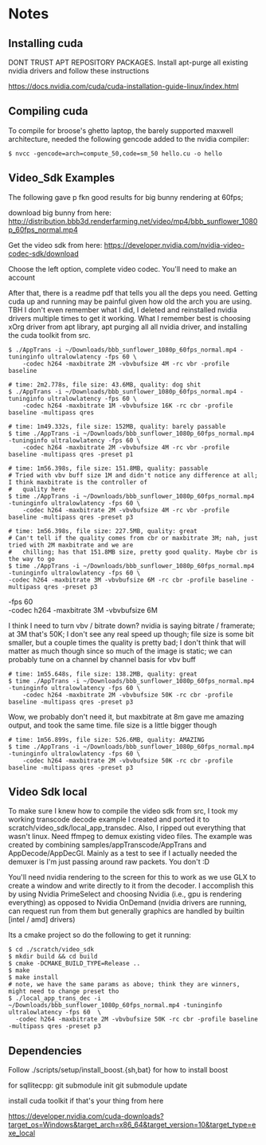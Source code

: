 # Notes

## Installing cuda

DONT TRUST APT REPOSITORY PACKAGES. Install apt-purge all existing nvidia drivers and follow these instructions

https://docs.nvidia.com/cuda/cuda-installation-guide-linux/index.html

## Compiling cuda

To compile for broose's ghetto laptop, the barely supported maxwell architecture, needed the following gencode added to the nvidia compiler:

```
$ nvcc -gencode=arch=compute_50,code=sm_50 hello.cu -o hello
```

## Video_Sdk Examples

The following gave p fkn good results for big bunny rendering at 60fps;

download big bunny from here: http://distribution.bbb3d.renderfarming.net/video/mp4/bbb_sunflower_1080p_60fps_normal.mp4

Get the video sdk from here: https://developer.nvidia.com/nvidia-video-codec-sdk/download

Choose the left option, complete video codec. You'll need to make an account

After that, there is a readme pdf that tells you all the deps you need. Getting cuda up and running may be painful
given how old the arch you are using. TBH I don't even remember what I did, I deleted and reinstalled nvidia drivers
multiple times to get it working. What I remember best is choosing xOrg driver from apt library, apt purging all all
nvidia driver, and installing the cuda toolkit from src.

```
$ ./AppTrans -i ~/Downloads/bbb_sunflower_1080p_60fps_normal.mp4 -tuninginfo ultralowlatency -fps 60 \
    -codec h264 -maxbitrate 2M -vbvbufsize 4M -rc vbr -profile baseline
```

```
# time: 2m2.778s, file size: 43.6MB, quality: dog shit
$ ./AppTrans -i ~/Downloads/bbb_sunflower_1080p_60fps_normal.mp4 -tuninginfo ultralowlatency -fps 60 \
    -codec h264 -maxbitrate 1M -vbvbufsize 16K -rc cbr -profile baseline -multipass qres

```

```
# time: 1m49.332s, file size: 152MB, quality: barely passable
$ time ./AppTrans -i ~/Downloads/bbb_sunflower_1080p_60fps_normal.mp4 -tuninginfo ultralowlatency -fps 60 \
    -codec h264 -maxbitrate 2M -vbvbufsize 4M -rc vbr -profile baseline -multipass qres -preset p1

```

```
# time: 1m56.398s, file size: 151.8MB, quality: passable
# Tried with vbv buff size 1M and didn't notice any difference at all; I think maxbitrate is the controller of
#   quality here
$ time ./AppTrans -i ~/Downloads/bbb_sunflower_1080p_60fps_normal.mp4 -tuninginfo ultralowlatency -fps 60 \
    -codec h264 -maxbitrate 2M -vbvbufsize 4M -rc vbr -profile baseline -multipass qres -preset p3

```

```
# time: 1m56.398s, file size: 227.5MB, quality: great
# Can't tell if the quality comes from cbr or maxbitrate 3M; nah, just tried with 2M maxbitrate and we are
#   chilling; has that 151.8MB size, pretty good quality. Maybe cbr is the way to go
$ time ./AppTrans -i ~/Downloads/bbb_sunflower_1080p_60fps_normal.mp4 -tuninginfo ultralowlatency -fps 60 \
-codec h264 -maxbitrate 3M -vbvbufsize 6M -rc cbr -profile baseline -multipass qres -preset p3
```
 
-fps 60 \
-codec h264 -maxbitrate 3M -vbvbufsize 6M

I think I need to turn vbv / bitrate down? nvidia is saying bitrate / framerate; at 3M that's 50K; I don't see
any real speed up though; file size is some bit smaller, but a couple times the quality is pretty bad; I don't
think that will matter as much though since so much of the image is static; we can probably tune on a channel
by channel basis for vbv buff

```
# time: 1m55.648s, file size: 138.2MB, quality: great
$ time ./AppTrans -i ~/Downloads/bbb_sunflower_1080p_60fps_normal.mp4 -tuninginfo ultralowlatency -fps 60 \
    -codec h264 -maxbitrate 2M -vbvbufsize 50K -rc cbr -profile baseline -multipass qres -preset p3

```

Wow, we probably don't need it, but maxbitrate at 8m gave me amazing output, and took the same time. file size is
a little bigger though

```
# time: 1m56.899s, file size: 526.6MB, quality: AMAZING
$ time ./AppTrans -i ~/Downloads/bbb_sunflower_1080p_60fps_normal.mp4 -tuninginfo ultralowlatency -fps 60 \
    -codec h264 -maxbitrate 2M -vbvbufsize 50K -rc cbr -profile baseline -multipass qres -preset p3

```

## Video Sdk local

To make sure I knew how to compile the video sdk from src, I took my working transcode decode example I created
and ported  it to scratch/video_sdk/local_app_transdec. Also, I ripped out everything that wasn't linux. 
Need ffmpeg to demux existing video files. The example was created by combining samples/appTranscode/AppTrans and 
AppDecode/AppDecGl. Mainly as a test to see if I actually needed the demuxer is I'm just passing around raw packets. You
don't :D

You'll need nvidia rendering to the screen for this to work as we use GLX to create a window and write directly to
it from the decoder. I accomplish this by using Nvidia PrimeSelect and choosing Nvidia (i.e., gpu is rendering everything)
as opposed to Nvidia OnDemand (nvidia drivers are running, can request run from them but generally graphics are handled
by builtin [intel / amd] drivers)

Its a cmake project so do the following to get it running:

```
$ cd ./scratch/video_sdk
$ mkdir build && cd build
$ cmake -DCMAKE_BUILD_TYPE=Release ..
$ make
$ make install
# note, we have the same params as above; think they are winners, might need to change preset tho
$ ./local_app_trans_dec -i ~/Downloads/bbb_sunflower_1080p_60fps_normal.mp4 -tuninginfo ultralowlatency -fps 60  \
  -codec h264 -maxbitrate 2M -vbvbufsize 50K -rc cbr -profile baseline -multipass qres -preset p3
```

## Dependencies

Follow ./scripts/setup/install_boost.{sh,bat} for how to install boost

for sqllitecpp:
git submodule init
git submodule update

install cuda toolkit if that's your thing from here

https://developer.nvidia.com/cuda-downloads?target_os=Windows&target_arch=x86_64&target_version=10&target_type=exe_local
